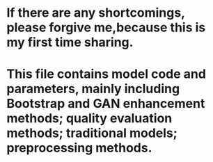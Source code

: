 # If there are any shortcomings, please forgive me,because this is my first time sharing.
# This file contains model code and parameters, mainly including Bootstrap and GAN enhancement methods; quality evaluation methods; traditional models; preprocessing methods.
